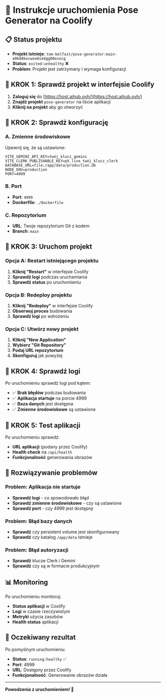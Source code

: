 # 🚀 Instrukcje uruchomienia Pose Generator na Coolify

## 📋 Status projektu
- **Projekt istnieje**: `tom-belfast/pose-generator:main-e0k88kocwoo8s44gg00osocg`
- **Status**: `exited:unhealthy` ❌
- **Problem**: Projekt jest zatrzymany i wymaga konfiguracji

## 🔧 KROK 1: Sprawdź projekt w interfejsie Coolify

1. **Zaloguj się** do [https://host.aihub.ovh/](https://host.aihub.ovh/)
2. **Znajdź projekt** `pose-generator` na liście aplikacji
3. **Kliknij na projekt** aby go otworzyć

## 🔧 KROK 2: Sprawdź konfigurację

### A. Zmienne środowiskowe
Upewnij się, że są ustawione:
```
VITE_GEMINI_API_KEY=twój_klucz_gemini
VITE_CLERK_PUBLISHABLE_KEY=pk_live_twój_klucz_clerk
DATABASE_URL=file:/app/data/production.db
NODE_ENV=production
PORT=4999
```

### B. Port
- **Port**: `4999`
- **Dockerfile**: `./Dockerfile`

### C. Repozytorium
- **URL**: Twoje repozytorium Git z kodem
- **Branch**: `main`

## 🔧 KROK 3: Uruchom projekt

### Opcja A: Restart istniejącego projektu
1. **Kliknij "Restart"** w interfejsie Coolify
2. **Sprawdź logi** podczas uruchamiania
3. **Sprawdź status** po uruchomieniu

### Opcja B: Redeploy projektu
1. **Kliknij "Redeploy"** w interfejsie Coolify
2. **Obserwuj proces** budowania
3. **Sprawdź logi** po wdrożeniu

### Opcja C: Utwórz nowy projekt
1. **Kliknij "New Application"**
2. **Wybierz "Git Repository"**
3. **Podaj URL repozytorium**
4. **Skonfiguruj** jak powyżej

## 🔧 KROK 4: Sprawdź logi

Po uruchomieniu sprawdź logi pod kątem:
- ✅ **Brak błędów** podczas budowania
- ✅ **Aplikacja startuje** na porcie 4999
- ✅ **Baza danych** jest dostępna
- ✅ **Zmienne środowiskowe** są ustawione

## 🔧 KROK 5: Test aplikacji

Po uruchomieniu sprawdź:
- **URL aplikacji** (podany przez Coolify)
- **Health check** na `/api/health`
- **Funkcjonalność** generowania obrazów

## 🐛 Rozwiązywanie problemów

### Problem: Aplikacja nie startuje
- **Sprawdź logi** - co spowodowało błąd
- **Sprawdź zmienne środowiskowe** - czy są ustawione
- **Sprawdź port** - czy 4999 jest dostępny

### Problem: Błąd bazy danych
- **Sprawdź** czy persistent volume jest skonfigurowany
- **Sprawdź** czy katalog `/app/data` istnieje

### Problem: Błąd autoryzacji
- **Sprawdź** klucze Clerk i Gemini
- **Sprawdź** czy są w formacie produkcyjnym

## 📊 Monitoring

Po uruchomieniu monitoruj:
- **Status aplikacji** w Coolify
- **Logi** w czasie rzeczywistym
- **Metryki** użycia zasobów
- **Health status** aplikacji

## 🎯 Oczekiwany rezultat

Po pomyślnym uruchomieniu:
- **Status**: `running:healthy` ✅
- **Port**: 4999
- **URL**: Dostępny przez Coolify
- **Funkcjonalność**: Generowanie obrazów działa

---

**Powodzenia z uruchomieniem! 🎉**
